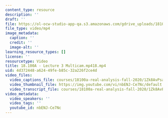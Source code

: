```yaml
---
content_type: resource
description: ''
draft: ''
file: https://ol-ocw-studio-app-qa.s3.amazonaws.com/gdrive_uploads/18100a-real-analysis-fall-2020/1Zk8AvPsay3MbLl4DzWNJu4uHALNX6Tl-/18100a-lecture-3-multicammp418.mp4
file_type: video/mp4
image_metadata:
  caption: ''
  credit: ''
  image-alt: ''
learning_resource_types: []
license: ''
resourcetype: Video
title: 18.100A - Lecture 3 Multicam.mp418.mp4
uid: 4d372448-a624-49fe-b85c-32a226f2ce4d
video_files:
  video_captions_file: courses/18100a-real-analysis-fall-2020/1Zk8AvPsay3MbLl4DzWNJu4uHALNX6Tl-_transcript_webvtt
  video_thumbnail_file: https://img.youtube.com/vi/nbENJ-Ce7Nc/default.jpg
  video_transcript_file: courses/18100a-real-analysis-fall-2020/1Zk8AvPsay3MbLl4DzWNJu4uHALNX6Tl-_transcript.pdf
video_metadata:
  video_speakers: ''
  video_tags: ''
  youtube_id: nbENJ-Ce7Nc
---
```

